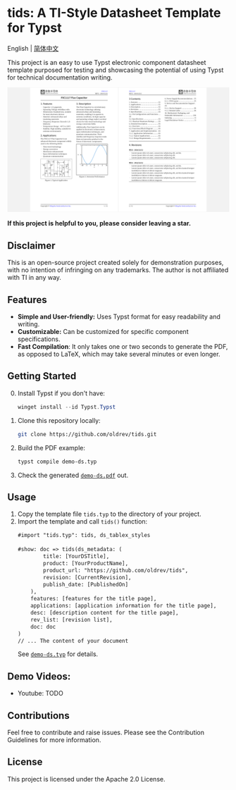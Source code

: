 # tids: A TI-Style Datasheet Template for Typst

English | [简体中文](README.zh_cn.md)

This project is an easy to use Typst electronic component datasheet template purposed 
for testing and showcasing the potential of using Typst for technical documentation writing.

![Demo](gallery/demo.png)

**If this project is helpful to you, please consider leaving a star.**

## Disclaimer

This is an open-source project created solely for demonstration purposes, with no intention of infringing on any trademarks. The author is not affiliated with TI in any way.

## Features

- **Simple and User-friendly:** Uses Typst format for easy readability and writing.
- **Customizable:** Can be customized for specific component specifications.
- **Fast Compilation**: It only takes one or two seconds to generate the PDF, as opposed to LaTeX, which may take several minutes or even longer.

## Getting Started

0. Install Typst if you don't have:
    ```powershell
    winget install --id Typst.Typst
    ```
1. Clone this repository locally:
   ```bash
   git clone https://github.com/oldrev/tids.git
   ```
3. Build the PDF example:
    ```bash
    typst compile demo-ds.typ
    ```
4. Check the generated [`demo-ds.pdf`](demo-ds.pdf) out.

## Usage

1. Copy the template file `tids.typ` to the directory of your project.
2. Import the template and call `tids()` function:
    ```typst
    #import "tids.typ": tids, ds_tablex_styles

    #show: doc => tids(ds_metadata: (
            title: [YourDSTitle],
            product: [YourProductName],
            product_url: "https://github.com/oldrev/tids",
            revision: [CurrentRevision],
            publish_date: [PublishedOn]
        ),
        features: [features for the title page],
        applications: [application information for the title page],
        desc: [description content for the title page],
        rev_list: [revision list],
        doc: doc
    )
    // ... The content of your document
    ```
    See [`demo-ds.typ`](demo-ds.typ) for details.


## Demo Videos:

- Youtube: TODO

## Contributions

Feel free to contribute and raise issues. Please see the Contribution Guidelines for more information.

## License

This project is licensed under the Apache 2.0 License.
